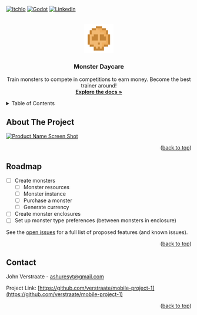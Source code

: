 <!-- Improved compatibility of back to top link: See: https://github.com/othneildrew/Best-README-Template/pull/73 -->
<a id="readme-top"></a>
<!--
*** Thanks for checking out the Best-README-Template. If you have a suggestion
*** that would make this better, please fork the repo and create a pull request
*** or simply open an issue with the tag "enhancement".
*** Don't forget to give the project a star!
*** Thanks again! Now go create something AMAZING! :D
-->



<!-- PROJECT SHIELDS -->
<!--
*** I'm using markdown "reference style" links for readability.
*** Reference links are enclosed in brackets [ ] instead of parentheses ( ).
*** See the bottom of this document for the declaration of the reference variables
*** for contributors-url, forks-url, etc. This is an optional, concise syntax you may use.
*** https://www.markdownguide.org/basic-syntax/#reference-style-links
-->
[![ItchIo][itchio-shield]][itchio-url]
[![Godot][Godot]][Godot-url]
[![LinkedIn][linkedin-shield]][linkedin-url]



<!-- PROJECT LOGO -->
<br />
<div align="center">
  <a href="https://github.com/verstraate/mobile-project-1">
    <img src="Assets/Sprites/money.png" alt="Logo" width="80" height="80">
  </a>

<h3 align="center">Monster Daycare</h3>

  <p align="center">
    Train monsters to compete in competitions to earn money. Become the best trainer around!
    <br />
    <a href="https://github.com/verstraate/mobile-project-1"><strong>Explore the docs »</strong></a>
  </p>
</div>



<!-- TABLE OF CONTENTS -->
<details>
  <summary>Table of Contents</summary>
  <ol>
    <li><a href="#roadmap">Roadmap</a></li>
    <li><a href="#contact">Contact</a></li>
  </ol>
</details>



<!-- ABOUT THE PROJECT -->
## About The Project

[![Product Name Screen Shot][product-screenshot]](https://verstraate.itch.io/monster-daycare)

<p align="right">(<a href="#readme-top">back to top</a>)</p>



<!-- ROADMAP -->
## Roadmap

- [ ] Create monsters
    - [ ] Monster resources
    - [ ] Monster instance
    - [ ] Purchase a monster
    - [ ] Generate currency
- [ ] Create monster enclosures
- [ ] Set up monster type preferences (between monsters in enclosure)

See the [open issues](https://github.com/verstraate/mobile-project-1/issues) for a full list of proposed features (and known issues).

<p align="right">(<a href="#readme-top">back to top</a>)</p>



<!-- CONTACT -->
## Contact

John Verstraate - ashuresyt@gmail.com

Project Link: [https://github.com/verstraate/mobile-project-1](https://github.com/verstraate/mobile-project-1)

<p align="right">(<a href="#readme-top">back to top</a>)</p>



<!-- MARKDOWN LINKS & IMAGES -->
<!-- https://www.markdownguide.org/basic-syntax/#reference-style-links -->
[linkedin-shield]: https://img.shields.io/badge/-LinkedIn-black.svg?style=for-the-badge&logo=linkedin&colorB=555
[linkedin-url]: https://linkedin.com/in/john-verstraate-859a93267/
[itchio-shield]: https://img.shields.io/badge/Itch-%23FF0B34.svg?style=for-the-badge&logo=Itch.io&logoColor=white
[itchio-url]: https://verstraate.itch.io/monster-daycare
[product-screenshot]: https://upload.wikimedia.org/wikipedia/commons/thumb/8/8f/Example_image.svg/600px-Example_image.svg.png
[Godot]: https://img.shields.io/badge/Made%20with-Godot-478CBF?style=for-the-badge&logo=godot%20engine&logoColor=white
[Godot-url]: https://godotengine.org
